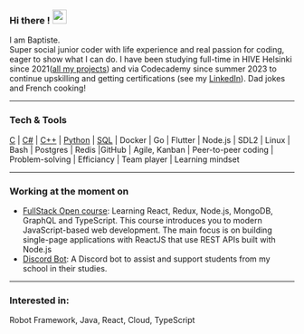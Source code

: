 

<!-- [Cover](https://github.com/B9R9/B9R9/blob/master/img/test.jpeg) -->

### Hi there ! <img src="https://media.giphy.com/media/hvRJCLFzcasrR4ia7z/giphy.gif" width="25px">

<!-- Message daccueil et de presentation.--> 
I am Baptiste.  
Super social junior coder with life experience and real passion for coding, eager to show what I can do. I have been studying full-time in HIVE Helsinki since 2021([all my projects](https://github.com/B9R9/42-HIVE/blob/main/README.md)) and via Codecademy since summer 2023 to continue upskilling and getting certifications (see my [LinkedIn](https://www.linkedin.com/in/baptiste-riffard-233b17103/?locale=en_US)). Dad jokes and French cooking!

***  
### Tech & Tools
[C](https://github.com/B9R9/42-HIVE/blob/main/README.md) | [C#](https://github.com/B9R9/sandox-csharp/blob/main/README.md) | [C++](https://github.com/B9R9/sandbox-cplus/blob/main/README.md) | [Python](https://github.com/B9R9/sandbox-Python3/blob/main/ReadME.md) | [SQL](https://github.com/B9R9/sandox-SQL/blob/main/README.md) | Docker | Go | Flutter | Node.js | SDL2 | Linux | Bash | Postgres | Redis |GitHub | Agile, Kanban | Peer-to-peer coding | Problem-solving | Efficiancy | Team player | Learning mindset
***  

### Working at the moment on
  - [FullStack Open course](https://github.com/B9R9/fullStackOpen): Learning React, Redux, Node.js, MongoDB, GraphQL and TypeScript. This course introduces you to modern JavaScript-based web development. The main focus is on building single-page applications with ReactJS that use REST APIs built with Node.js
  - [Discord Bot](https://github.com/B9R9/DiscordBot-C-): A Discord bot to assist and support students from my school in their studies.
***

### Interested in:
Robot Framework, Java, React, Cloud, TypeScript


  



<!--        My 42 profile card                                                                         What i am doing at the moment 
                                                                                                       Wich language i am learning 
          https://www.linkedin.com/in/baptiste-riffard-233b17103/?locale=en_US                                                                                             Hobbies and fun fact -->


<!-- My stats git hub -->



<!-- Because life is not coding this iss were I can share who I am -->


<!--[![42 Profile Card](https://1337-readme.vercel.app/api/profile?cursus=42&dark=true&login=briffard)](https://github.com/mohouyizme/1337-readme)
![](https://github-readme-stats.vercel.app/api/top-langs/?username=B9R9&theme=radical&hide_langs_below=8)
![](https://github-readme-stats.vercel.app/api?username=B9R9&show_icons=true&theme=radical&count_private=true)
-->
<!--
**B9R9/B9R9** is a ✨ _special_ ✨ repository because its `README.md` (this file) appears on your GitHub profile.

Here are some ideas to get you started:

- 🔭 I’m currently working on ...
- 🌱 I’m currently learning ...
- 👯 I’m looking to collaborate on ...
- 🤔 I’m looking for help with ...
- 💬 Ask me about ...
- 📫 How to reach me: ...
- 😄 Pronouns: ...
- ⚡ Fun fact: ...
-->

